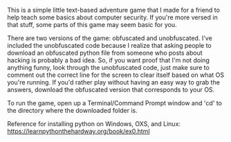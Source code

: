 This is a simple little text-based adventure game that I made for a friend to help teach some basics about computer security. If you're more versed in that stuff, some parts of this game may seem basic for you.


There are two versions of the game: obfuscated and unobfuscated. I've included the unobfuscated code because I realize that asking people to download an obfuscated python file from someone who posts about hacking is probably a bad idea. So, if you want proof that I'm not doing anything funny, look through the unobfuscated code, just make sure to comment out the correct line for the screen to clear itself based on what OS you're running. If you'd rather play without having an easy way to grab the answers, download the obfuscated version that corresponds to your OS.


To run the game, open up a Terminal/Command Prompt window and 'cd' to the directory where the downloaded folder is.

Reference for installing python on Windows, OXS, and Linux: https://learnpythonthehardway.org/book/ex0.html 


